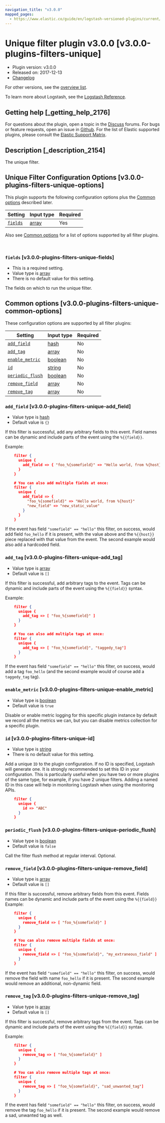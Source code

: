 ```yaml
---
navigation_title: "v3.0.0"
mapped_pages:
  - https://www.elastic.co/guide/en/logstash-versioned-plugins/current/v3.0.0-plugins-filters-unique.html
---
```


# Unique filter plugin v3.0.0 [v3.0.0-plugins-filters-unique]


* Plugin version: v3.0.0
* Released on: 2017-12-13
* [Changelog](https://github.com/logstash-plugins/logstash-filter-unique/blob/v3.0.0/CHANGELOG.md)

For other versions, see the [overview list](filter-unique-index.md).

To learn more about Logstash, see the [Logstash Reference](logstash://reference/index.md).

## Getting help [_getting_help_2176]

For questions about the plugin, open a topic in the [Discuss](http://discuss.elastic.co) forums. For bugs or feature requests, open an issue in [Github](https://github.com/logstash-plugins/logstash-filter-unique). For the list of Elastic supported plugins, please consult the [Elastic Support Matrix](https://www.elastic.co/support/matrix#matrix_logstash_plugins).


## Description [_description_2154]

The unique filter.


## Unique Filter Configuration Options [v3.0.0-plugins-filters-unique-options]

This plugin supports the following configuration options plus the [Common options](v3-0-0-plugins-filters-unique.md#v3.0.0-plugins-filters-unique-common-options) described later.

| Setting | Input type | Required |
| --- | --- | --- |
| [`fields`](v3-0-0-plugins-filters-unique.md#v3.0.0-plugins-filters-unique-fields) | [array](logstash://reference/configuration-file-structure.md#array) | Yes |

Also see [Common options](v3-0-0-plugins-filters-unique.md#v3.0.0-plugins-filters-unique-common-options) for a list of options supported by all filter plugins.

 

### `fields` [v3.0.0-plugins-filters-unique-fields]

* This is a required setting.
* Value type is [array](logstash://reference/configuration-file-structure.md#array)
* There is no default value for this setting.

The fields on which to run the unique filter.



## Common options [v3.0.0-plugins-filters-unique-common-options]

These configuration options are supported by all filter plugins:

| Setting | Input type | Required |
| --- | --- | --- |
| [`add_field`](v3-0-0-plugins-filters-unique.md#v3.0.0-plugins-filters-unique-add_field) | [hash](logstash://reference/configuration-file-structure.md#hash) | No |
| [`add_tag`](v3-0-0-plugins-filters-unique.md#v3.0.0-plugins-filters-unique-add_tag) | [array](logstash://reference/configuration-file-structure.md#array) | No |
| [`enable_metric`](v3-0-0-plugins-filters-unique.md#v3.0.0-plugins-filters-unique-enable_metric) | [boolean](logstash://reference/configuration-file-structure.md#boolean) | No |
| [`id`](v3-0-0-plugins-filters-unique.md#v3.0.0-plugins-filters-unique-id) | [string](logstash://reference/configuration-file-structure.md#string) | No |
| [`periodic_flush`](v3-0-0-plugins-filters-unique.md#v3.0.0-plugins-filters-unique-periodic_flush) | [boolean](logstash://reference/configuration-file-structure.md#boolean) | No |
| [`remove_field`](v3-0-0-plugins-filters-unique.md#v3.0.0-plugins-filters-unique-remove_field) | [array](logstash://reference/configuration-file-structure.md#array) | No |
| [`remove_tag`](v3-0-0-plugins-filters-unique.md#v3.0.0-plugins-filters-unique-remove_tag) | [array](logstash://reference/configuration-file-structure.md#array) | No |

### `add_field` [v3.0.0-plugins-filters-unique-add_field]

* Value type is [hash](logstash://reference/configuration-file-structure.md#hash)
* Default value is `{}`

If this filter is successful, add any arbitrary fields to this event. Field names can be dynamic and include parts of the event using the `%{{field}}`.

Example:

```json
    filter {
      unique {
        add_field => { "foo_%{somefield}" => "Hello world, from %{host}" }
      }
    }
```

```json
    # You can also add multiple fields at once:
    filter {
      unique {
        add_field => {
          "foo_%{somefield}" => "Hello world, from %{host}"
          "new_field" => "new_static_value"
        }
      }
    }
```

If the event has field `"somefield" == "hello"` this filter, on success, would add field `foo_hello` if it is present, with the value above and the `%{{host}}` piece replaced with that value from the event. The second example would also add a hardcoded field.


### `add_tag` [v3.0.0-plugins-filters-unique-add_tag]

* Value type is [array](logstash://reference/configuration-file-structure.md#array)
* Default value is `[]`

If this filter is successful, add arbitrary tags to the event. Tags can be dynamic and include parts of the event using the `%{{field}}` syntax.

Example:

```json
    filter {
      unique {
        add_tag => [ "foo_%{somefield}" ]
      }
    }
```

```json
    # You can also add multiple tags at once:
    filter {
      unique {
        add_tag => [ "foo_%{somefield}", "taggedy_tag"]
      }
    }
```

If the event has field `"somefield" == "hello"` this filter, on success, would add a tag `foo_hello` (and the second example would of course add a `taggedy_tag` tag).


### `enable_metric` [v3.0.0-plugins-filters-unique-enable_metric]

* Value type is [boolean](logstash://reference/configuration-file-structure.md#boolean)
* Default value is `true`

Disable or enable metric logging for this specific plugin instance by default we record all the metrics we can, but you can disable metrics collection for a specific plugin.


### `id` [v3.0.0-plugins-filters-unique-id]

* Value type is [string](logstash://reference/configuration-file-structure.md#string)
* There is no default value for this setting.

Add a unique `ID` to the plugin configuration. If no ID is specified, Logstash will generate one. It is strongly recommended to set this ID in your configuration. This is particularly useful when you have two or more plugins of the same type, for example, if you have 2 unique filters. Adding a named ID in this case will help in monitoring Logstash when using the monitoring APIs.

```json
    filter {
      unique {
        id => "ABC"
      }
    }
```


### `periodic_flush` [v3.0.0-plugins-filters-unique-periodic_flush]

* Value type is [boolean](logstash://reference/configuration-file-structure.md#boolean)
* Default value is `false`

Call the filter flush method at regular interval. Optional.


### `remove_field` [v3.0.0-plugins-filters-unique-remove_field]

* Value type is [array](logstash://reference/configuration-file-structure.md#array)
* Default value is `[]`

If this filter is successful, remove arbitrary fields from this event. Fields names can be dynamic and include parts of the event using the `%{{field}}` Example:

```json
    filter {
      unique {
        remove_field => [ "foo_%{somefield}" ]
      }
    }
```

```json
    # You can also remove multiple fields at once:
    filter {
      unique {
        remove_field => [ "foo_%{somefield}", "my_extraneous_field" ]
      }
    }
```

If the event has field `"somefield" == "hello"` this filter, on success, would remove the field with name `foo_hello` if it is present. The second example would remove an additional, non-dynamic field.


### `remove_tag` [v3.0.0-plugins-filters-unique-remove_tag]

* Value type is [array](logstash://reference/configuration-file-structure.md#array)
* Default value is `[]`

If this filter is successful, remove arbitrary tags from the event. Tags can be dynamic and include parts of the event using the `%{{field}}` syntax.

Example:

```json
    filter {
      unique {
        remove_tag => [ "foo_%{somefield}" ]
      }
    }
```

```json
    # You can also remove multiple tags at once:
    filter {
      unique {
        remove_tag => [ "foo_%{somefield}", "sad_unwanted_tag"]
      }
    }
```

If the event has field `"somefield" == "hello"` this filter, on success, would remove the tag `foo_hello` if it is present. The second example would remove a sad, unwanted tag as well.



